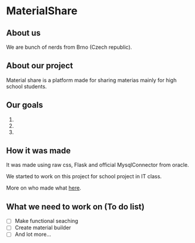 # MaterialShare

## About us

We are bunch of nerds from Brno (Czech republic).

## About our project

Material share is a platform made for sharing materias mainly for high school students.

## Our goals

1. 
2. 
3. 

## How it was made

It was made using raw css, Flask and official MysqlConnector from oracle.

We started to work on this project for school project in IT class.

More on who made what [here](https://materialshare.tenmajkl.repl.co/credits).

## What we need to work on (To do list)

- [ ] Make functional seaching
- [ ] Create material builder
- [ ] And lot more...